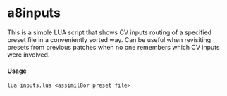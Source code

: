 # a8inputs

This is a simple LUA script that shows CV inputs routing of a specified preset file in a conveniently sorted way.
Can be useful when revisiting presets from previous patches when no one remembers which CV inputs were involved.

#### Usage

`lua inputs.lua <assimil8or preset file>`
